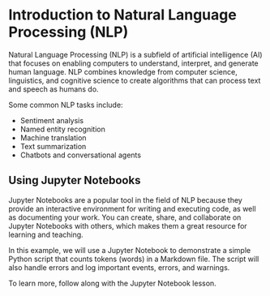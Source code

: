 # Introduction to Natural Language Processing (NLP)

Natural Language Processing (NLP) is a subfield of artificial intelligence (AI) that focuses on enabling computers to understand, interpret, and generate human language. NLP combines knowledge from computer science, linguistics, and cognitive science to create algorithms that can process text and speech as humans do.

Some common NLP tasks include:

- Sentiment analysis
- Named entity recognition
- Machine translation
- Text summarization
- Chatbots and conversational agents

## Using Jupyter Notebooks

Jupyter Notebooks are a popular tool in the field of NLP because they provide an interactive environment for writing and executing code, as well as documenting your work. You can create, share, and collaborate on Jupyter Notebooks with others, which makes them a great resource for learning and teaching.

In this example, we will use a Jupyter Notebook to demonstrate a simple Python script that counts tokens (words) in a Markdown file. The script will also handle errors and log important events, errors, and warnings.

To learn more, follow along with the Jupyter Notebook lesson.
